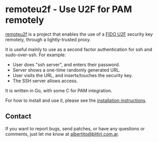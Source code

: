 
# remoteu2f - Use U2F for PAM remotely

[remoteu2f](http://blitiri.com.ar/p/remoteu2f) is a project that enables the
use of a [FIDO U2F](https://www.yubico.com/applications/fido/) security key
remotely, through a lightly-trusted proxy.

It is useful mainly to use as a second factor authentication for ssh and
sudo-over-ssh. For example:

 - User does "ssh server", and enters their password.
 - Server shows a one-time randomly generated URL.
 - User visits the URL, and inserts/touches the security key.
 - The SSH server allows access.

It is written in Go, with some C for PAM integration.

For how to install and use it, please see the
[installation instructions](INSTALL.md).


## Contact

If you want to report bugs, send patches, or have any questions or comments,
just let me know at albertito@blitiri.com.ar.

